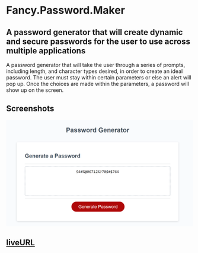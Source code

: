 # Fancy.Password.Maker
## A password generator that will create dynamic and secure passwords for the user to use across multiple applications

A password generator that will take the user through a series of prompts, including length, and character types desired, in order to create an ideal password.  The user must stay within certain parameters or else an alert will pop up. Once the choices are made within the parameters, a password will show up on the screen.

## Screenshots

![Screenshot of password generator in use](assets\fancyPasswordMaker.png)


## [liveURL](https://rachaelkstokes.github.io/Fancy.Password.Maker/)

